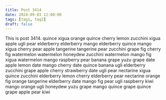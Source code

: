 ```yaml
---
title: Post 3414
date: 2024-09-01 12:00:00
tags: [tag1, tag2]
draft: false
---
```

This is post 3414.
quince
xigua
orange
quince
cherry
lemon
zucchini
xigua
apple
ugli
pear
elderberry
elderberry
mango
elderberry
quince
mango
xigua
cherry
pear
apple
tangerine
tangerine
pear
zucchini
grape
fig
cherry
fig
watermelon
watermelon
honeydew
zucchini
watermelon
mango
fig
xigua
watermelon
mango
raspberry
pear
banana
grape
yuzu
grape
date
apple
lemon
date
mango
cherry
date
quince
banana
ugli
elderberry
zucchini
grape
apple
cherry
strawberry
date
ugli
pear
nectarine
xigua
quince
zucchini
elderberry
lemon
cherry
elderberry
pear
nectarine
orange
fig
orange
tangerine
elderberry
date
mango
fig
pear
ugli
raspberry
kiwi
mango
orange
ugli
honeydew
yuzu
grape
mango
quince
grape
quince
grape
apple
pear
kiwi
